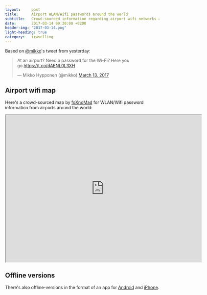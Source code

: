 ```yaml
---
layout:     post
title:      Airport WLAN/Wifi passwords around the world
subtitle:   Crowd-sourced information regarding airport wifi networks and their passwords
date:       2017-03-14 09:30:00 +0200
header-img: "2017-03-14.png"
light-heading: true
category:   travelling
---
```


Based on <a href="https://twitter.com/mikko">@mikko</a>'s tweet from yesterday:
<blockquote class="twitter-tweet" data-cards="hidden" data-lang="en"><p lang="en" dir="ltr">At an airport? Need a password for the Wi-Fi? Here you go.<a href="https://t.co/dAENL0L3XH">https://t.co/dAENL0L3XH</a></p>&mdash; Mikko Hypponen (@mikko) <a href="https://twitter.com/mikko/status/841375420650008577">March 13, 2017</a></blockquote>
<script async src="//platform.twitter.com/widgets.js" charset="utf-8"></script>

## Airport wifi map

Here's a crowd-sourced map by [foXnoMad](https://foxnomad.com/2016/04/26/map-wireless-passwords-airports-lounges-around-world-updated-regularly/) for WLAN/Wifi password information from airports around the world:

<iframe src="https://www.google.com/maps/d/embed?mid=1Z1dI8hoBZSJNWFx2xr_MMxSxSxY" width="640" height="480"></iframe>

## Offline versions

There's also offline-versions in the format of an app for [Android](http://bit.ly/2dDeaaN) and [iPhone](http://apple.co/2b7BatI).